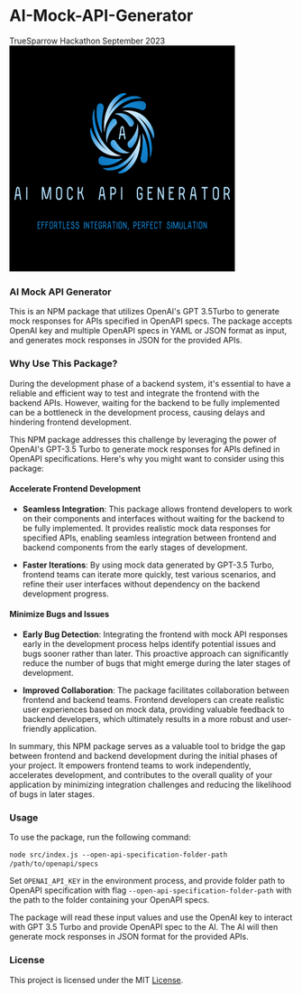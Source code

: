 # AI-Mock-API-Generator

TrueSparrow Hackathon September 2023
![alt text](logo.png)

### AI Mock API Generator

This is an NPM package that utilizes OpenAI's GPT 3.5Turbo to generate mock responses for APIs specified in OpenAPI specs. The package accepts OpenAI key and multiple OpenAPI specs in YAML or JSON format as input, and generates mock responses in JSON for the provided APIs.

### Why Use This Package?
During the development phase of a backend system, it's essential to have a reliable and efficient way to test and integrate the frontend with the backend APIs. However, waiting for the backend to be fully implemented can be a bottleneck in the development process, causing delays and hindering frontend development.

This NPM package addresses this challenge by leveraging the power of OpenAI's GPT-3.5 Turbo to generate mock responses for APIs defined in OpenAPI specifications. Here's why you might want to consider using this package:

#### Accelerate Frontend Development
- <b>Seamless Integration</b>: This package allows frontend developers to work on their components and interfaces without waiting for the backend to be fully implemented. It provides realistic mock data responses for specified APIs, enabling seamless integration between frontend and backend components from the early stages of development.

- <b>Faster Iterations</b>: By using mock data generated by GPT-3.5 Turbo, frontend teams can iterate more quickly, test various scenarios, and refine their user interfaces without dependency on the backend development progress.

#### Minimize Bugs and Issues
- <b>Early Bug Detection</b>: Integrating the frontend with mock API responses early in the development process helps identify potential issues and bugs sooner rather than later. This proactive approach can significantly reduce the number of bugs that might emerge during the later stages of development.

- <b>Improved Collaboration</b>: The package facilitates collaboration between frontend and backend teams. Frontend developers can create realistic user experiences based on mock data, providing valuable feedback to backend developers, which ultimately results in a more robust and user-friendly application.

In summary, this NPM package serves as a valuable tool to bridge the gap between frontend and backend development during the initial phases of your project. It empowers frontend teams to work independently, accelerates development, and contributes to the overall quality of your application by minimizing integration challenges and reducing the likelihood of bugs in later stages.

### Usage

To use the package, run the following command:

```
node src/index.js --open-api-specification-folder-path /path/to/openapi/specs
```

Set ``OPENAI_API_KEY`` in the environment process, and provide folder path to OpenAPI specification with flag ``--open-api-specification-folder-path`` with the path to the folder containing your OpenAPI specs.

The package will read these input values and use the OpenAI key to interact with GPT 3.5 Turbo and provide OpenAPI spec to the AI. The AI will then generate mock responses in JSON format for the provided APIs.

### License

This project is licensed under the MIT [License](./LICENSE).
